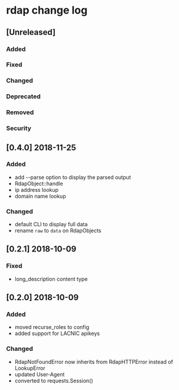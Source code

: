 
# rdap change log

## [Unreleased]
### Added
### Fixed
### Changed
### Deprecated
### Removed
### Security


## [0.4.0] 2018-11-25
### Added
- add --parse option to display the parsed output
- RdapObject::handle
- ip address lookup
- domain name lookup

### Changed
- default CLI to display full data
- rename `raw` to `data` on RdapObjects


## [0.2.1] 2018-10-09
### Fixed
- long_description content type


## [0.2.0] 2018-10-09
### Added
- moved recurse_roles to config
- added support for LACNIC apikeys

### Changed
- RdapNotFoundError now inherits from RdapHTTPError instead of LookupError
- updated User-Agent
- converted to requests.Session()
